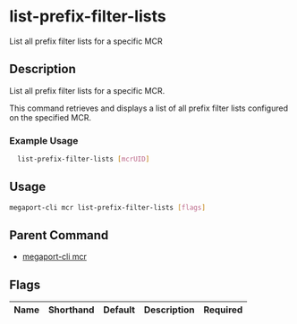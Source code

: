 # list-prefix-filter-lists

List all prefix filter lists for a specific MCR

## Description

List all prefix filter lists for a specific MCR.

This command retrieves and displays a list of all prefix filter lists configured on the specified MCR.

### Example Usage

```sh
  list-prefix-filter-lists [mcrUID]
```


## Usage

```sh
megaport-cli mcr list-prefix-filter-lists [flags]
```



## Parent Command

* [megaport-cli mcr](megaport-cli_mcr.md)




## Flags

| Name | Shorthand | Default | Description | Required |
|------|-----------|---------|-------------|----------|



